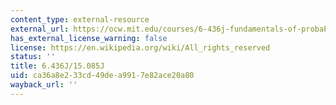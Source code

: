 ```yaml
---
content_type: external-resource
external_url: https://ocw.mit.edu/courses/6-436j-fundamentals-of-probability-fall-2018/
has_external_license_warning: false
license: https://en.wikipedia.org/wiki/All_rights_reserved
status: ''
title: 6.436J/15.085J
uid: ca36a8e2-33cd-49de-a991-7e82ace20a80
wayback_url: ''
---
```

